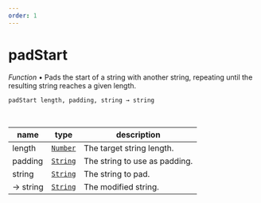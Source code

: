 ```yaml
---
order: 1
---
```

# padStart

_Function_ &bull; Pads the start of a string with another string, repeating until the resulting string reaches a given length.

<pre><code>padStart length, padding, string &rarr; string</code></pre>
<br>

| name | type | description |
|------|------|-------------|
|length|[`Number`][Number]|The target string length.|
|padding|[`String`][String]|The string to use as padding.|
|string|[`String`][String]|The string to pad.|
|&rarr; string|[`String`][String]|The modified string.|




[Number]: https://developer.mozilla.org/en-US/docs/Web/JavaScript/Reference/Global_Objects/Number
[String]: https://developer.mozilla.org/en-US/docs/Web/JavaScript/Reference/Global_Objects/String